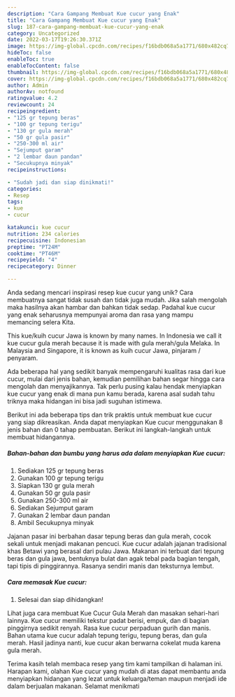 ```yaml
---
description: "Cara Gampang Membuat Kue cucur yang Enak"
title: "Cara Gampang Membuat Kue cucur yang Enak"
slug: 187-cara-gampang-membuat-kue-cucur-yang-enak
category: Uncategorized
date: 2022-03-17T19:26:30.371Z
image: https://img-global.cpcdn.com/recipes/f16bdb068a5a1771/680x482cq70/kue-cucur-foto-resep-utama.jpg
hideToc: false
enableToc: true
enableTocContent: false
thumbnail: https://img-global.cpcdn.com/recipes/f16bdb068a5a1771/680x482cq70/kue-cucur-foto-resep-utama.jpg
cover: https://img-global.cpcdn.com/recipes/f16bdb068a5a1771/680x482cq70/kue-cucur-foto-resep-utama.jpg
author: Admin
authorAv: notfound
ratingvalue: 4.2
reviewcount: 24
recipeingredient:
- "125 gr tepung beras"
- "100 gr tepung terigu"
- "130 gr gula merah"
- "50 gr gula pasir"
- "250-300 ml air"
- "Sejumput garam"
- "2 lembar daun pandan"
- "Secukupnya minyak"
recipeinstructions:

- "Sudah jadi dan siap dinikmati!"
categories:
- Resep
tags:
- kue
- cucur

katakunci: kue cucur 
nutrition: 234 calories
recipecuisine: Indonesian
preptime: "PT24M"
cooktime: "PT46M"
recipeyield: "4"
recipecategory: Dinner

---
```





Anda sedang mencari inspirasi resep kue cucur yang unik? Cara membuatnya sangat tidak susah dan tidak juga mudah. Jika salah mengolah maka hasilnya akan hambar dan bahkan tidak sedap. Padahal kue cucur yang enak seharusnya mempunyai aroma dan rasa yang mampu memancing selera Kita.





This kue/kuih cucur Jawa is known by many names. In Indonesia we call it kue cucur gula merah because it is made with gula merah/gula Melaka. In Malaysia and Singapore, it is known as kuih cucur Jawa, pinjaram / penyaram.

Ada beberapa hal yang sedikit banyak mempengaruhi kualitas rasa dari kue cucur, mulai dari jenis bahan, kemudian pemilihan bahan segar hingga cara mengolah dan menyajikannya. Tak perlu pusing kalau hendak menyiapkan kue cucur yang enak di mana pun kamu berada, karena asal sudah tahu triknya maka hidangan ini bisa jadi suguhan istimewa.






Berikut ini ada beberapa tips dan trik praktis untuk membuat kue cucur yang siap dikreasikan. Anda dapat menyiapkan Kue cucur menggunakan 8 jenis bahan dan 0 tahap pembuatan. Berikut ini langkah-langkah untuk membuat hidangannya.

<!--inarticleads1-->

##### Bahan-bahan dan bumbu yang harus ada dalam menyiapkan Kue cucur:

1. Sediakan 125 gr tepung beras
1. Gunakan 100 gr tepung terigu
1. Siapkan 130 gr gula merah
1. Gunakan 50 gr gula pasir
1. Gunakan 250-300 ml air
1. Sediakan Sejumput garam
1. Gunakan 2 lembar daun pandan
1. Ambil Secukupnya minyak


Jajanan pasar ini berbahan dasar tepung beras dan gula merah, cocok sekali untuk menjadi makanan pencuci. Kue cucur adalah jajanan tradisional khas Betawi yang berasal dari pulau Jawa. Makanan ini terbuat dari tepung beras dan gula jawa, bentuknya bulat dan agak tebal pada bagian tengah, tapi tipis di pinggirannya. Rasanya sendiri manis dan teksturnya lembut. 

<!--inarticleads2-->

##### Cara memasak Kue cucur:


1. Selesai dan siap dihidangkan!

Lihat juga cara membuat Kue Cucur Gula Merah dan masakan sehari-hari lainnya. Kue cucur memiliki tekstur padat berisi, empuk, dan di bagian pinggirnya sedikit renyah. Rasa kue cucur perpaduan gurih dan manis. Bahan utama kue cucur adalah tepung terigu, tepung beras, dan gula merah. Hasil jadinya nanti, kue cucur akan berwarna cokelat muda karena gula merah. 

Terima kasih telah membaca resep yang tim kami tampilkan di halaman ini. Harapan kami, olahan Kue cucur yang mudah di atas dapat membantu anda menyiapkan hidangan yang lezat untuk keluarga/teman maupun menjadi ide dalam berjualan makanan. Selamat menikmati
